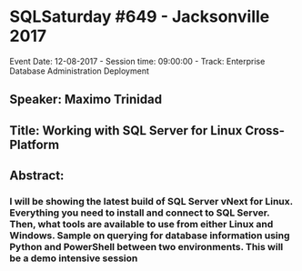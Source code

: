 # SQLSaturday #649 - Jacksonville 2017
Event Date: 12-08-2017 - Session time: 09:00:00 - Track: Enterprise Database Administration  Deployment
## Speaker: Maximo Trinidad
## Title: Working with SQL Server for Linux Cross-Platform
## Abstract:
### I will be showing the latest build of SQL Server vNext for Linux. Everything you need to install and connect to SQL Server. Then, what tools are available to use from either Linux and Windows. Sample on querying for database information using Python and PowerShell between two environments. This will be a demo intensive session
